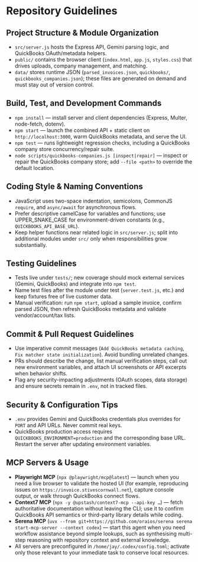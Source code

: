# Repository Guidelines

## Project Structure & Module Organization
- `src/server.js` hosts the Express API, Gemini parsing logic, and QuickBooks OAuth/metadata helpers.
- `public/` contains the browser client (`index.html`, `app.js`, `styles.css`) that drives uploads, company management, and matching.
- `data/` stores runtime JSON (`parsed_invoices.json`, `quickbooks/`, `quickbooks_companies.json`); these files are generated on demand and must stay out of version control.

## Build, Test, and Development Commands
- `npm install` — install server and client dependencies (Express, Multer, node-fetch, dotenv).
- `npm start` — launch the combined API + static client on `http://localhost:3000`, warm QuickBooks metadata, and serve the UI.
- `npm test` — runs lightweight regression checks, including a QuickBooks company store concurrency/repair suite.
- `node scripts/quickbooks-companies.js [inspect|repair]` — inspect or repair the QuickBooks company store; add `--file <path>` to override the default location.

## Coding Style & Naming Conventions
- JavaScript uses two-space indentation, semicolons, CommonJS `require`, and `async/await` for asynchronous flows.
- Prefer descriptive camelCase for variables and functions; use UPPER_SNAKE_CASE for environment-driven constants (e.g., `QUICKBOOKS_API_BASE_URL`).
- Keep helper functions near related logic in `src/server.js`; split into additional modules under `src/` only when responsibilities grow substantially.

## Testing Guidelines
- Tests live under `tests/`; new coverage should mock external services (Gemini, QuickBooks) and integrate into `npm test`.
- Name test files after the module under test (`server.test.js`, etc.) and keep fixtures free of live customer data.
- Manual verification: run `npm start`, upload a sample invoice, confirm parsed JSON, then refresh QuickBooks metadata and validate vendor/account/tax lists.

## Commit & Pull Request Guidelines
- Use imperative commit messages (`Add QuickBooks metadata caching`, `Fix matcher state initialization`). Avoid bundling unrelated changes.
- PRs should describe the change, list manual verification steps, call out new environment variables, and attach UI screenshots or API excerpts when behavior shifts.
- Flag any security-impacting adjustments (OAuth scopes, data storage) and ensure secrets remain in `.env`, not in tracked files.

## Security & Configuration Tips
- `.env` provides Gemini and QuickBooks credentials plus overrides for `PORT` and API URLs. Never commit real keys.
- QuickBooks production access requires `QUICKBOOKS_ENVIRONMENT=production` and the corresponding base URL. Restart the server after updating environment variables.

## MCP Servers & Usage
- **Playwright MCP** (`npx @playwright/mcp@latest`) — launch when you need a live browser to validate the hosted UI (for example, reproducing issues on `https://invoice.stivescornwall.net`), capture console output, or walk through QuickBooks connect flows.
- **Context7 MCP** (`npx -y @upstash/context7-mcp --api-key …`) — fetch authoritative documentation without leaving the CLI; use it to confirm QuickBooks API semantics or third-party library details while coding.
- **Serena MCP** (`uvx --from git+https://github.com/oraios/serena serena start-mcp-server --context codex`) — start this agent when you need workflow assistance beyond simple lookups, such as synthesising multi-step reasoning with repository context and external knowledge.
- All servers are preconfigured in `/home/jay/.codex/config.toml`; activate only those relevant to your immediate task to conserve local resources.
